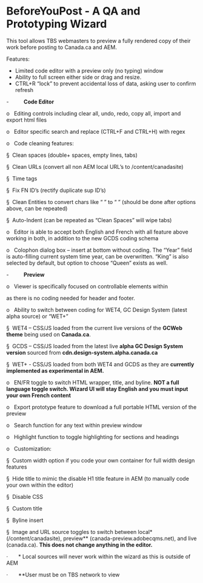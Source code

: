 # BeforeYouPost - A QA and Prototyping Wizard
This tool allows TBS webmasters to preview a fully rendered copy of their work before posting to Canada.ca and AEM.

Features:

*   Limited code editor with a preview only (no typing) window
*   Ability to full screen either side or drag and resize.
*   CTRL+R “lock” to prevent accidental loss of data, asking user to confirm refresh

\-          **Code Editor**

o   Editing controls including clear all, undo, redo, copy all, import and export html files

o   Editor specific search and replace (CTRL+F and CTRL+H) with regex

o   Code cleaning features:

§  Clean spaces (double+ spaces, empty lines, tabs)

§  Clean URLs (convert all non AEM local URL’s to /content/canadasite)

§  Time tags

§  Fix FN ID’s (rectify duplicate sup ID’s)

§  Clean Entities to convert chars like “&nbsp;” to “&#160;” (should be done after options above, can be repeated)

§  Auto-Indent (can be repeated as “Clean Spaces” will wipe tabs)

o   Editor is able to accept both English and French with all feature above working in both, in addition to the new GCDS coding schema

o   Colophon dialog box – insert at bottom without coding. The “Year” field is auto-filling current system time year, can be overwritten. “King” is also selected by default, but option to choose “Queen” exists as well.

\-          **Preview**

o   Viewer is specifically focused on controllable elements within <main> as there is no coding needed for header and footer.

o   Ability to switch between coding for WET4, GC Design System (latest alpha source) or “WET+”

§  WET4 – CSS/JS loaded from the current live versions of the **GCWeb theme** being used on **Canada.ca**.

§  GCDS – CSS/JS loaded from the latest live **alpha GC Design System version** sourced from **cdn.design-system.alpha.canada.ca**

§  WET+ - CSS/JS loaded from both WET4 and GCDS as they are **currently implemented as experimental in AEM.**

o   EN/FR toggle to switch HTML wrapper, title, and byline. **NOT a full language toggle switch. Wizard UI will stay English and you must input your own French content**

o   Export prototype feature to download a full portable HTML version of the preview

o   Search function for any text within preview window

o   Highlight function to toggle highlighting for sections and headings

o   Customization:

§  Custom width option if you code your own container for full width design features

§  Hide title to mimic the disable H1 title feature in AEM (to manually code your own within the editor)

§  Disable CSS

§  Custom title

§  Byline insert

§  Image and URL source toggles to switch between local\* (/content/canadasite), preview\*\* (canada-preview.adobecqms.net), and live (canada.ca). **This does not change anything in the editor.**

·       \* Local sources will never work within the wizard as this is outside of AEM

·       \*\*User must be on TBS network to view
